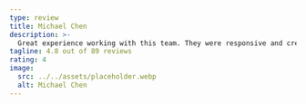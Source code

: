 ```yaml
---
type: review
title: Michael Chen
description: >-
  Great experience working with this team. They were responsive and creative.
tagline: 4.8 out of 89 reviews
rating: 4
image:
  src: ../../assets/placeholder.webp
  alt: Michael Chen
---
```

